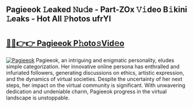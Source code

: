 ## Pagieeok 𝙻eaked 𝙽u𝚍e - Part-ZOx 𝚅𝚒deo B𝚒kini 𝙻eaks - Hot All 𝙿hotos ufrYI

# <h2><a href="http://ld2yl7.urlbe.top/?page=Pagieeok">🔗🔗👉👉 Pagieeok P𝚑oto𝚜Vid𝚎o</a></h2>

[![Pagieeok](https://i.imgur.com/eBuTRDB.gif)](http://ld2yl7.urlbe.top/?page=Pagieeok)
Pagieeok, an intriguing and enigmatic personality, eludes simple categorization. Her innovative online persona has enthralled and infuriated followers, generating discussions on ethics, artistic expression, and the dynamics of virtual societies. Despite the uncertainty of her next steps, her impact on the virtual community is significant. With unwavering dedication and undeniable charm, Pagieeok progress in the virtual landscape is unstoppable.
